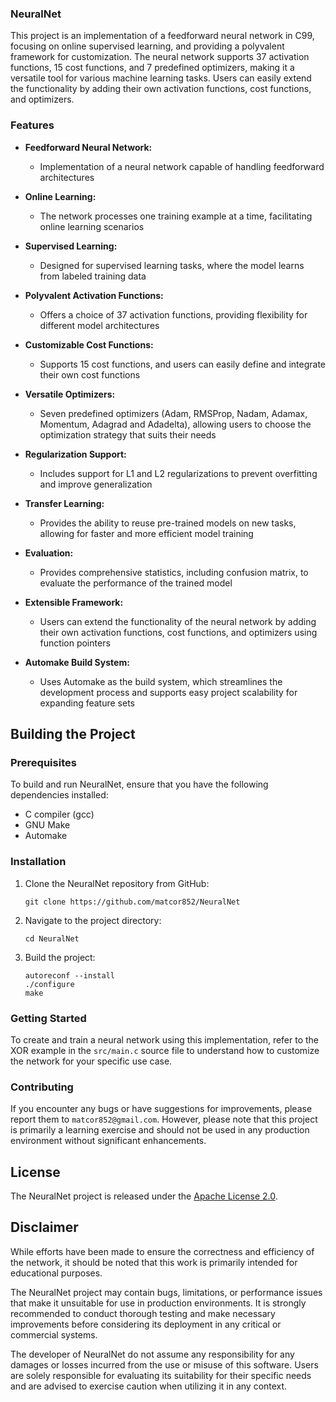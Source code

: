 ### **NeuralNet**

This project is an implementation of a feedforward neural network in C99, focusing on online supervised learning, and providing a polyvalent framework for customization. The neural network supports 37 activation functions, 15 cost functions, and 7 predefined optimizers, making it a versatile tool for various machine learning tasks. Users can easily extend the functionality by adding their own activation functions, cost functions, and optimizers.

### Features

- **Feedforward Neural Network:**
  - Implementation of a neural network capable of handling feedforward architectures
  
- **Online Learning:**
  - The network processes one training example at a time, facilitating online learning scenarios

- **Supervised Learning:**
  - Designed for supervised learning tasks, where the model learns from labeled training data

- **Polyvalent Activation Functions:**
  - Offers a choice of 37 activation functions, providing flexibility for different model architectures

- **Customizable Cost Functions:**
  - Supports 15 cost functions, and users can easily define and integrate their own cost functions

- **Versatile Optimizers:**
  - Seven predefined optimizers (Adam, RMSProp, Nadam, Adamax, Momentum, Adagrad and Adadelta), allowing users to choose the optimization strategy that suits their needs

- **Regularization Support:**
  - Includes support for L1 and L2 regularizations to prevent overfitting and improve generalization

- **Transfer Learning:**
  - Provides the ability to reuse pre-trained models on new tasks, allowing for faster and more efficient model training

- **Evaluation:**
  - Provides comprehensive statistics, including confusion matrix, to evaluate the performance of the trained model


- **Extensible Framework:**
  - Users can extend the functionality of the neural network by adding their own activation functions, cost functions, and optimizers using function pointers

- **Automake Build System:**
  - Uses Automake as the build system, which streamlines the development process and supports easy project scalability for expanding feature sets


## Building the Project

### Prerequisites

To build and run NeuralNet, ensure that you have the following dependencies installed:

- C compiler (gcc)
- GNU Make
- Automake

### Installation

1. Clone the NeuralNet repository from GitHub:

   ```shell
   git clone https://github.com/matcor852/NeuralNet
   ```

2. Navigate to the project directory:

   ```shell
   cd NeuralNet
   ```

3. Build the project:

   ```shell
   autoreconf --install
   ./configure
   make
   ```

### Getting Started

To create and train a neural network using this implementation, refer to the  XOR example in the `src/main.c` source file to understand how to customize the network for your specific use case.

### Contributing

If you encounter any bugs or have suggestions for improvements, please report them to `matcor852@gmail.com`. However, please note that this project is primarily a learning exercise and should not be used in any production environment without significant enhancements.

## License

The NeuralNet project is released under the [Apache License 2.0](https://www.apache.org/licenses/LICENSE-2.0).

## Disclaimer

While efforts have been made to ensure the correctness and efficiency of the network, it should be noted that this work is primarily intended for educational purposes.

The NeuralNet project may contain bugs, limitations, or performance issues that make it unsuitable for use in production environments. It is strongly recommended to conduct thorough testing and make necessary improvements before considering its deployment in any critical or commercial systems.

The developer of NeuralNet do not assume any responsibility for any damages or losses incurred from the use or misuse of this software. Users are solely responsible for evaluating its suitability for their specific needs and are advised to exercise caution when utilizing it in any context.

